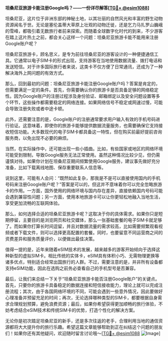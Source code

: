 **坦桑尼亚旅游卡能注册Google吗？——一份详尽解答[[TG💪+ @esim1088](https://t.me/s/esim1088)]**

坦桑尼亚，这片位于非洲东部的神秘土地，以其壮丽的自然风光和丰富的野生动物资源闻名于世。无论是塞伦盖蒂大草原上壮观的动物迁徙，还是乞力马扎罗山巍峨的雪峰，都吸引着无数旅行者前来探索。而随着全球数字化时代的到来，不少游客在踏上这片热土之前，都会关心这样一个问题：坦桑尼亚旅游卡能不能用来注册Google账户呢？

坦桑尼亚旅游卡，顾名思义，是专为前往坦桑尼亚的游客设计的一种便捷通信工具。它通常以电子SIM卡的形式出现，支持游客在当地使用数据流量、拨打电话和发送短信。对于许多国际旅行者来说，这类卡不仅方便了日常通讯，还成为了一种解决海外上网问题的有效方式。

那么，回到最初的问题：坦桑尼亚旅游卡能注册Google账户吗？答案是肯定的，但需要满足一定的条件。首先，你需要确认你的旅游卡是否具备足够的网络稳定性。因为Google账户的注册过程涉及身份验证、邮箱绑定以及安全问题设置等多个环节，这些操作都需要稳定的网络连接。如果网络信号不稳定或网速过慢，可能会导致注册失败或者中途卡顿。

此外，还需要注意的是，Google账户的注册通常要求用户输入有效的手机号码进行验证。这意味着，即使你的旅游卡能够提供数据流量服务，也需要确保它支持接收短信功能。大多数现代的电子SIM卡都具备这一特性，但在购买前最好提前咨询服务商，以免出现不必要的麻烦。

当然，在实际操作中，还可能出现一些小插曲。比如，有些国家或地区的网络环境可能受到限制，导致Google服务无法正常使用。虽然这种情况比较少见，但仍需谨慎对待。如果你计划在坦桑尼亚期间频繁使用Google服务，建议事先做好充分准备，比如下载离线地图、保存重要联系人信息等。

说到这里，可能有人会问：“既然如此复杂，那我是不是可以直接使用国内的手机号码来注册Google账户呢？”答案是可以的，但这并不意味着你可以完全忽略旅游卡的作用。一方面，国外使用的网络环境与国内存在差异，直接依赖国内号码可能会遇到兼容性问题；另一方面，使用本地旅游卡可以让你更轻松地融入当地生活，享受更加流畅的互联网体验。

那么，如何选择合适的坦桑尼亚旅游卡呢？这取决于你的具体需求。如果你只是短期停留，主要目的是浏览网页和社交媒体，那么一张基础套餐的电子SIM卡就足够了。而如果你打算长时间逗留，并且对数据流量的需求较高，比如需要频繁观看视频或者下载文件，则可以选择更高配置的套餐。同时，也要留意不同运营商之间的资费差异和服务质量评价，以便做出最佳决策。

值得一提的是，近年来随着eSIM技术的发展，越来越多的游客开始倾向于选择这种新型的虚拟SIM卡。相比传统的实体卡，eSIM具有体积小巧、无需物理更换等诸多优点，特别适合经常出国旅行的人群。不过，需要注意的是，并非所有设备都支持eSIM功能，因此在选购之前务必查看自己的手机型号是否兼容。

最后，让我们来总结一下关于“坦桑尼亚旅游卡能否注册Google账户”的关键点。首先，只要你的旅游卡具备稳定的数据连接和短信接收能力，理论上就可以完成注册流程；其次，由于各国网络环境的不同，可能会遇到一些意外情况，因此要做好心理准备并预留充足的时间；再次，无论选择哪种类型的SIM卡，都要根据自身需求合理规划预算，避免浪费资源；最后，如果你希望获得更加顺畅的旅行体验，不妨考虑结合eSIM技术和传统SIM卡的优势，打造个性化的解决方案。

无论你是初次踏足坦桑尼亚的新手，还是多次往返的老手，合理利用当地的通信资源都将大大提升你的旅行乐趣。希望这篇文章能够帮助到正在纠结这个问题的朋友们！如果你还有其他疑问，欢迎随时留言讨论哦～[[TG💪+ @esim1088](https://t.me/s/esim1088) ![Image](https://i.postimg.cc/4NQfJmqS/Snipaste-2025-05-13-00-14-12.png)]